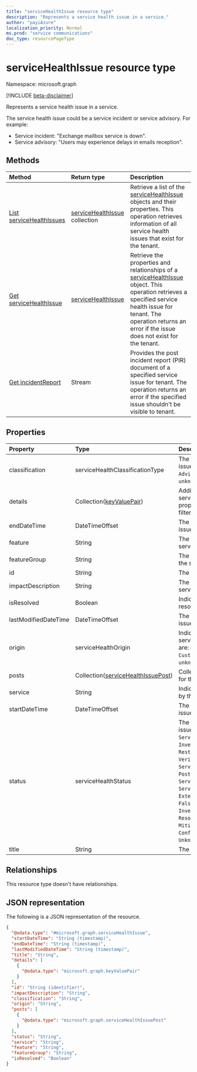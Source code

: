 ```yaml
---
title: "serviceHealthIssue resource type"
description: "Represents a service health issue in a service."
author: "payiAzure"
localization_priority: Normal
ms.prod: "service communications"
doc_type: resourcePageType
---
```


# serviceHealthIssue resource type

Namespace: microsoft.graph

[!INCLUDE [beta-disclaimer](../../includes/beta-disclaimer.md)]

Represents a service health issue in a service.

The service health issue could be a service incident or service advisory. For example:

* Service incident: "Exchange mailbox service is down".
* Service advisory: "Users may experience delays in emails reception".

## Methods
|Method|Return type|Description|
|:---|:---|:---|
|[List serviceHealthIssues](../api/servicehealthissue-list.md)|[serviceHealthIssue](../resources/servicehealthissue.md) collection|Retrieve a list of the [serviceHealthIssue](../resources/servicehealthissue.md) objects and their properties. This operation retrieves information of all service health issues that exist for the tenant.|
|[Get serviceHealthIssue](../api/servicehealthissue-get.md)|[serviceHealthIssue](../resources/servicehealthissue.md)|Retrieve the properties and relationships of a [serviceHealthIssue](../resources/servicehealthissue.md) object. This operation retrieves a specified service health issue for tenant. The operation returns an error if the issue does not exist for the tenant.|
|[Get incidentReport](../api/servicehealthissue-incidentreport.md)|Stream|Provides the post incident report (PIR) document of a specified service issue for tenant. The operation returns an error if the specified issue shouldn't be visible to tenant.|

## Properties
|Property|Type|Description|
|:---|:---|:---|
|classification|serviceHealthClassificationType|The type of service health issue. Possible values are: `Advisory`, `Incident`, `unknownFutureValue`.|
|details|Collection([keyValuePair](../resources/keyvaluepair.md))|Additional details about service health issue. This property doesn't support filters.|
|endDateTime|DateTimeOffset|The end time of the service issue.|
|feature|String|The feature name of the service issue.|
|featureGroup|String|The feature group name of the service issue.|
|id|String|The id of the service issue.|
|impactDescription|String|The description of the service issue impact.|
|isResolved|Boolean|Indicates whether the issue is resolved.|
|lastModifiedDateTime|DateTimeOffset|The last modified time of the issue.|
|origin|serviceHealthOrigin|Indicates the origin of the service issue. Possible values are: `Microsoft`, `ThirdParty`, `Customer`, `unknownFutureValue`.|
|posts|Collection([serviceHealthIssuePost](../resources/servicehealthissuepost.md))|Collection of historical posts for the service issue.|
|service|String|Indicates the service affected by the issue.|
|startDateTime|DateTimeOffset|The start time of the service issue.|
|status|serviceHealthStatus|The status of the service issue. Possible values are: `ServiceOperational`, `Investigating`, `RestoringService`, `VerifyingService`, `ServiceRestored`, `PostIncidentReviewPublished`, `ServiceDegradation`, `ServiceInterruption`, `ExtendedRecovery`, `FalsePositive`, `InvestigationSuspended`, `Resolved`, `MitigatedExternal`, `Mitigated`, `ResolvedExternal`, `Confirmed`, `Reported`, `UnknownFutureValue`.|
|title|String|The title of the service issue.|

## Relationships
This resource type doesn't have relationships.

## JSON representation
The following is a JSON representation of the resource.
<!-- {
  "blockType": "resource",
  "keyProperty": "id",
  "@odata.type": "microsoft.graph.serviceHealthIssue",
  "openType": false
}
-->
``` json
{
  "@odata.type": "#microsoft.graph.serviceHealthIssue",
  "startDateTime": "String (timestamp)",
  "endDateTime": "String (timestamp)",
  "lastModifiedDateTime": "String (timestamp)",
  "title": "String",
  "details": [
    {
      "@odata.type": "microsoft.graph.keyValuePair"
    }
  ],
  "id": "String (identifier)",
  "impactDescription": "String",
  "classification": "String",
  "origin": "String",
  "posts": [
    {
      "@odata.type": "microsoft.graph.serviceHealthIssuePost"
    }
  ],
  "status": "String",
  "service": "String",
  "feature": "String",
  "featureGroup": "String",
  "isResolved": "Boolean"
}
```

